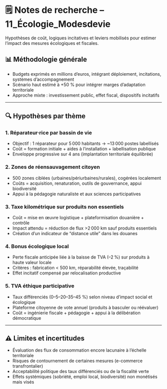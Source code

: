 # 🗒️ Notes de recherche – 11_Écologie_Modesdevie

Hypothèses de coût, logiques incitatives et leviers mobilisés pour estimer l’impact des mesures écologiques et fiscales.

## 📊 Méthodologie générale

- Budgets exprimés en millions d’euros, intégrant déploiement, incitations, systèmes d’accompagnement  
- Scénario haut estimé à +50 % pour intégrer marges d’adaptation territoriale  
- Approche mixte : investissement public, effet fiscal, dispositifs incitatifs

---

## 🔍 Hypothèses par thème

### 1. Réparateur·rice par bassin de vie
- Objectif : 1 réparateur pour 5 000 habitants → ~13 000 postes labellisés  
- Coût = formation initiale + aides à l’installation + labellisation publique  
- Enveloppe progressive sur 4 ans (implantation territoriale équilibrée)

### 2. Zones de réensauvagement citoyen
- 500 zones ciblées (urbaines/périurbaines/rurales), cogérées localement  
- Coûts = acquisition, renaturation, outils de gouvernance, appui biodiversité  
- Appui à la pédagogie naturaliste et aux sciences participatives

### 3. Taxe kilométrique sur produits non essentiels
- Coût = mise en œuvre logistique + plateformisation douanière + contrôle  
- Impact attendu = réduction de flux >2 000 km sauf produits essentiels  
- Création d’un indicateur de “distance utile” dans les douanes

### 4. Bonus écologique local
- Perte fiscale anticipée liée à la baisse de TVA (–2 %) sur produits à haute valeur locale  
- Critères : fabrication < 500 km, réparabilité élevée, traçabilité  
- Effet incitatif compensé par relocalisation productive

### 5. TVA éthique participative
- Taux différenciés (0–5–20–35–45 %) selon niveau d’impact social et écologique  
- Plateforme citoyenne de vote annuel (produits à basculer ou réévaluer)  
- Coût = ingénierie fiscale + pédagogie + appui à la délibération démocratique

---

## ⚠️ Limites et incertitudes

- Évaluation des flux de consommation encore lacunaire à l’échelle territoriale  
- Risques de contournement de certaines mesures (e-commerce transfrontalier)  
- Acceptabilité politique des taux différenciés ou de la fiscalité verte  
- Effets systémiques (sobriété, emploi local, biodiversité) non monétisés mais visés
